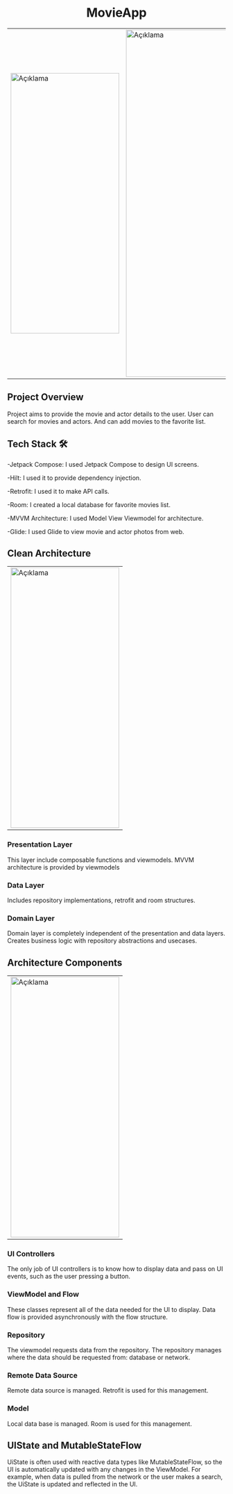 <h1 align="center">MovieApp</h1>

<table>
  <tr>
    <td>
      <img src="https://gitlab.com/emir-kaya/movieapp/-/raw/main/assets/MovieDetailScreen.gif?ref_type=heads" alt="Açıklama" height="600" width="250">
    </td>
    <td>
      <img src="https://gitlab.com/emir-kaya/movieapp/-/raw/main/assets/ActorDetailScreen.gif?ref_type=heads" alt="Açıklama" height="800" width="300">
    </td>
  </tr>
</table>

## Project Overview 
Project aims to provide the movie and actor details to the user. User can search for movies and actors. And can add movies to the favorite list.



## Tech Stack 🛠
-Jetpack Compose: I used Jetpack Compose to design UI screens.

-Hilt: I used it to provide dependency injection.

-Retrofit: I used it to make API calls.

-Room: I created a local database for favorite movies list.

-MVVM Architecture: I used Model View Viewmodel for architecture.

-Glide: I used Glide to view movie and actor photos from web.

## Clean Architecture 

<table>
  <tr>
    <td>
      <img src="https://gitlab.com/emir-kaya/movieapp/-/raw/main/assets/Arch.PNG?ref_type=heads" alt="Açıklama" height="600" width="250">
    </td>
  </tr>
</table>

### Presentation Layer

 This layer include composable functions and viewmodels. MVVM architecture is provided by viewmodels

### Data Layer

 Includes repository implementations, retrofit and room structures.

### Domain Layer

 Domain layer is completely independent of the presentation and data layers. Creates business logic with repository abstractions and usecases.

## Architecture Components

 <table>
  <tr>
    <td>
      <img src="https://gitlab.com/emir-kaya/movieapp/-/raw/main/assets/archgraph.PNG?ref_type=heads" alt="Açıklama" height="600" width="250">
    </td>
  </tr>
</table>

### UI Controllers
 
  The only job of UI controllers is to know how to display data and pass on UI events, such as the user pressing a button.

### ViewModel and Flow

  These classes represent all of the data needed for the UI to display. Data flow is provided asynchronously with the flow structure.

### Repository

  The viewmodel requests data from the repository. The repository manages where the data should be requested from: database or network.

### Remote Data Source
  Remote data source is managed. Retrofit is used for this management.

### Model
  Local data base is managed. Room is used for this management.


## UIState and MutableStateFlow

  UiState is often used with reactive data types like MutableStateFlow, so the UI is automatically updated with any changes in the ViewModel. For example, when data is pulled from the network or the user makes a search, the UiState is updated and reflected in the UI.


